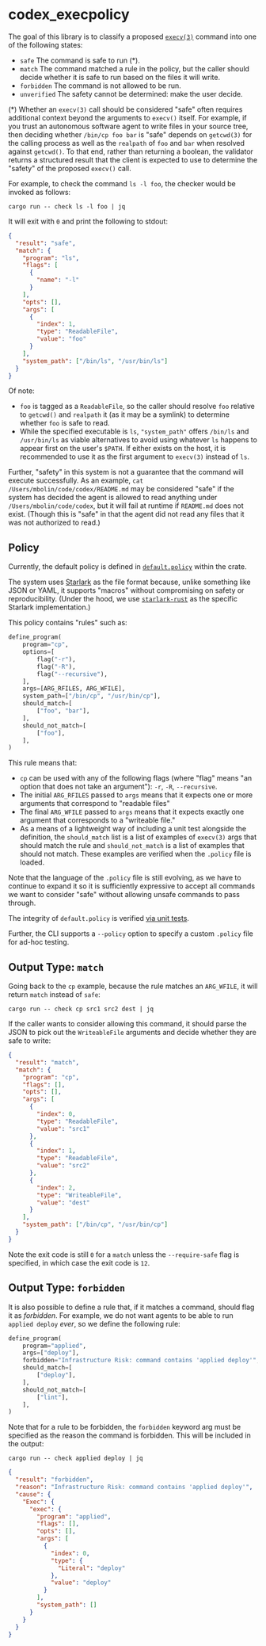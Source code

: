 # codex_execpolicy

The goal of this library is to classify a proposed [`execv(3)`](https://linux.die.net/man/3/execv) command into one of the following states:

- `safe` The command is safe to run (\*).
- `match` The command matched a rule in the policy, but the caller should decide whether it is safe to run based on the files it will write.
- `forbidden` The command is not allowed to be run.
- `unverified` The safety cannot be determined: make the user decide.

(\*) Whether an `execv(3)` call should be considered "safe" often requires additional context beyond the arguments to `execv()` itself. For example, if you trust an autonomous software agent to write files in your source tree, then deciding whether `/bin/cp foo bar` is "safe" depends on `getcwd(3)` for the calling process as well as the `realpath` of `foo` and `bar` when resolved against `getcwd()`.
To that end, rather than returning a boolean, the validator returns a structured result that the client is expected to use to determine the "safety" of the proposed `execv()` call.

For example, to check the command `ls -l foo`, the checker would be invoked as follows:

```shell
cargo run -- check ls -l foo | jq
```

It will exit with `0` and print the following to stdout:

```json
{
  "result": "safe",
  "match": {
    "program": "ls",
    "flags": [
      {
        "name": "-l"
      }
    ],
    "opts": [],
    "args": [
      {
        "index": 1,
        "type": "ReadableFile",
        "value": "foo"
      }
    ],
    "system_path": ["/bin/ls", "/usr/bin/ls"]
  }
}
```

Of note:

- `foo` is tagged as a `ReadableFile`, so the caller should resolve `foo` relative to `getcwd()` and `realpath` it (as it may be a symlink) to determine whether `foo` is safe to read.
- While the specified executable is `ls`, `"system_path"` offers `/bin/ls` and `/usr/bin/ls` as viable alternatives to avoid using whatever `ls` happens to appear first on the user's `$PATH`. If either exists on the host, it is recommended to use it as the first argument to `execv(3)` instead of `ls`.

Further, "safety" in this system is not a guarantee that the command will execute successfully. As an example, `cat /Users/mbolin/code/codex/README.md` may be considered "safe" if the system has decided the agent is allowed to read anything under `/Users/mbolin/code/codex`, but it will fail at runtime if `README.md` does not exist. (Though this is "safe" in that the agent did not read any files that it was not authorized to read.)

## Policy

Currently, the default policy is defined in [`default.policy`](./src/default.policy) within the crate.

The system uses [Starlark](https://bazel.build/rules/language) as the file format because, unlike something like JSON or YAML, it supports "macros" without compromising on safety or reproducibility. (Under the hood, we use [`starlark-rust`](https://github.com/facebook/starlark-rust) as the specific Starlark implementation.)

This policy contains "rules" such as:

```python
define_program(
    program="cp",
    options=[
        flag("-r"),
        flag("-R"),
        flag("--recursive"),
    ],
    args=[ARG_RFILES, ARG_WFILE],
    system_path=["/bin/cp", "/usr/bin/cp"],
    should_match=[
        ["foo", "bar"],
    ],
    should_not_match=[
        ["foo"],
    ],
)
```

This rule means that:

- `cp` can be used with any of the following flags (where "flag" means "an option that does not take an argument"): `-r`, `-R`, `--recursive`.
- The initial `ARG_RFILES` passed to `args` means that it expects one or more arguments that correspond to "readable files"
- The final `ARG_WFILE` passed to `args` means that it expects exactly one argument that corresponds to a "writeable file."
- As a means of a lightweight way of including a unit test alongside the definition, the `should_match` list is a list of examples of `execv(3)` args that should match the rule and `should_not_match` is a list of examples that should not match. These examples are verified when the `.policy` file is loaded.

Note that the language of the `.policy` file is still evolving, as we have to continue to expand it so it is sufficiently expressive to accept all commands we want to consider "safe" without allowing unsafe commands to pass through.

The integrity of `default.policy` is verified [via unit tests](./tests).

Further, the CLI supports a `--policy` option to specify a custom `.policy` file for ad-hoc testing.

## Output Type: `match`

Going back to the `cp` example, because the rule matches an `ARG_WFILE`, it will return `match` instead of `safe`:

```shell
cargo run -- check cp src1 src2 dest | jq
```

If the caller wants to consider allowing this command, it should parse the JSON to pick out the `WriteableFile` arguments and decide whether they are safe to write:

```json
{
  "result": "match",
  "match": {
    "program": "cp",
    "flags": [],
    "opts": [],
    "args": [
      {
        "index": 0,
        "type": "ReadableFile",
        "value": "src1"
      },
      {
        "index": 1,
        "type": "ReadableFile",
        "value": "src2"
      },
      {
        "index": 2,
        "type": "WriteableFile",
        "value": "dest"
      }
    ],
    "system_path": ["/bin/cp", "/usr/bin/cp"]
  }
}
```

Note the exit code is still `0` for a `match` unless the `--require-safe` flag is specified, in which case the exit code is `12`.

## Output Type: `forbidden`

It is also possible to define a rule that, if it matches a command, should flag it as _forbidden_. For example, we do not want agents to be able to run `applied deploy` _ever_, so we define the following rule:

```python
define_program(
    program="applied",
    args=["deploy"],
    forbidden="Infrastructure Risk: command contains 'applied deploy'",
    should_match=[
        ["deploy"],
    ],
    should_not_match=[
        ["lint"],
    ],
)
```

Note that for a rule to be forbidden, the `forbidden` keyword arg must be specified as the reason the command is forbidden. This will be included in the output:

```shell
cargo run -- check applied deploy | jq
```

```json
{
  "result": "forbidden",
  "reason": "Infrastructure Risk: command contains 'applied deploy'",
  "cause": {
    "Exec": {
      "exec": {
        "program": "applied",
        "flags": [],
        "opts": [],
        "args": [
          {
            "index": 0,
            "type": {
              "Literal": "deploy"
            },
            "value": "deploy"
          }
        ],
        "system_path": []
      }
    }
  }
}
```
